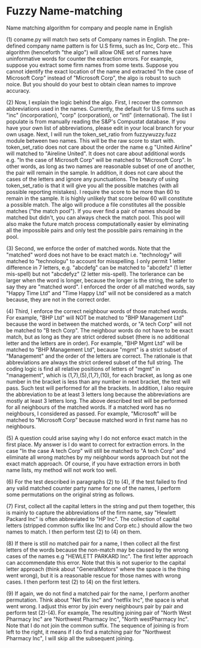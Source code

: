 # Fuzzy Name-matching
Name matching algorithm for company and people name in English

(1) coname.py will match two sets of Company names in English. The pre-defined company name pattern is for U.S firms, such as Inc, Corp etc..
This algorithm (henceforth "the algo") will allow ONE set of names have uninformative words for counter the extraction errors. For example, suppose you extract some firm names from some texts. Suppose you cannot identify the exact location of the name and extracted "In the case of Microsoft Corp" instead of "Microsoft Corp", the algo is robust to such noice. But you should do your best to obtain clean names to improve accuracy.

(2) Now, I explain the logic behind the algo. First, I recover the common abbreviations used in the names. Currently, the default for U.S firms such as "inc" (incorporation), "corp" (corporation), or "intl" (international). The list I populate is from manually reading the S&P's Compustat database. If you have your own list of abbreviations, please edit in your local branch for your own usage. Next, I will run the token_set_ratio from fuzzywuzzy.fuzz module between two names. This will be the raw score to start with. token_set_ratio does not care about the order the name e.g "United Airline" will matched to "Aireline United". It does not care about additional words e.g. "In the case of Microsoft Corp" will be matched to "Microsoft Corp". In other words, as long as two names are reasonable subset of one of another, the pair will remain in the sample. In addition, it does not care about the cases of the letters and ignore any punctuations. The beauty of using token_set_ratio is that it will give you all the possible matches (with all possible reporting mistakes). I require the score to be more than 60 to remain in the sample. It is highly unlikely that score below 60 will constitute a possible match. The algo will produce a file constitutes all the possible matches ("the match pool"). If you ever find a pair of names should be matched but didn't, you can always check the match pool. This pool will also make the future match process computationally easier by eliminating all the impossible pairs and only test the possible pairs remaining in the pool.

(3) Second, we enforce the order of matched words. Note that the "matched" word does not have to be exact match i.e. "technology" will matched to "technologu" to account for misspelling. I only permit 1 letter difference in 7 letters, e.g. "abcdefg" can be matched to "abcdefz" (1 letter mis-spell) but not "abcdefyz" (2 letter mis-spell). The torlerance can be larger when the word is longer, because the longer is the string, the safer to say they are "matched word". I enforced the order of all matched words, say "Happy Time Ltd" and "Time Happy Ltd" will not be considered as a match because, they are not in the correct order.

(4) Third, I enforce the correct neighbour words of those matched words. For example, "BHP Ltd" will NOT be matched to "BHP Management Ltd" because the word in between the matched words, or "A tech Corp" will not be matched to "B tech Corp". The neighbour words do not have to be exact match, but as long as they are strict ordered subset (there is no additional letter and the letters are in order). For example, "BHP Mgmt Ltd" will be matched to "BHP Management Ltd", because "mgmt" is a strict subset of "Management" and the order of the letters are correct. The rationale is that abbreviations are always the strict ordered subset of the full string. The coding logic is find all relative positions of letters of "mgmt" in "management", which is (1,7),(5),(1,7),(10), for each bracket, as long as one number in the bracket is less than any number in next bracket, the test will pass. Such test will performed for all the brackets. In addition, I also require the abbreviation to be at least 3 letters long because the abbreviations are mostly at least 3 letters long. The above described test will be performed for all neighbours of the matched words. If a matched word has no neighbours, I considered as passed. For example, "Microsoft" will be matched to "Microsoft Corp" because matched word in first name has no neighbours.


(5) A question could arise saying why I do not enforce exact match in the first place. My answer is I do want to correct for extraction errors. In the case "In the case A tech Corp" will still be matched to "A tech Corp" and eliminate all wrong matches by my neighbour words approach but not the exact match approach. Of course, if you have extraction errors in both name lists, my method will not work too well.

(6) For the test described in paragraphs (2) to (4), if the test failed to find any valid matched counter party name for one of the names, I perform some permutations on the original string as follows.

(7) First, collect all the capital letters in the string and put them together, this is mainly to capture the abbreviations of the firm name, say "Hewlett Packard Inc" is often abbreviated to "HP Inc". The collection of capital letters (stripped common suffix like Inc and Corp etc.) should allow the two names to match. I then perform test (2) to (4) on them.

(8) If there is still no matched pair for a name, I then collect all the first letters of the words because the non-match may be caused by the wrong cases of the names e.g "HEWLETT PARKARD Inc". The first letter approach can accommendate this error. Note that this is not superior to the capital letter approach (think about "GeneralMotors" where the space is the thing went wrong), but it is a reasonable rescue for those names with wrong cases. I then perform test (2) to (4) on the first letters.

(9) If again, we do not find a matched pair for the name, I perform another permutation. Think about "Net flix Inc" and "netflix Inc", the space is what went wrong. I adjust this error by join every neighbours pair by pair and perform test (2)-(4). For example, The resulting joining pair of "North West Pharmacy Inc" are "Northwest Pharmacy Inc", "North westPharmacy Inc". Note that I do not join the common suffix. The sequence of joining is from left to the right, it means if I do find a matching pair for "Northwest Pharmacy Inc", I will skip all the subsequent joining.
